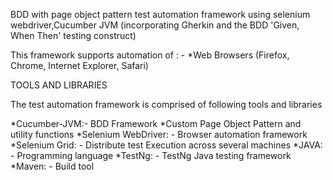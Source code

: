 BDD with page object pattern test automation framework using selenium webdriver,Cucumber JVM (incorporating Gherkin and the BDD 'Given, When Then' testing construct)

This framework supports automation of : - *Web Browsers (Firefox, Chrome, Internet Explorer, Safari)

TOOLS AND LIBRARIES

The test automation framework is comprised of following tools and libraries

*Cucumber-JVM:- BDD Framework
*Custom Page Object Pattern and utility functions
*Selenium WebDriver: - Browser automation framework *Selenium Grid: - Distribute test Execution across several machines
*JAVA: - Programming language
*TestNg: - TestNg Java testing framework
*Maven: - Build tool
